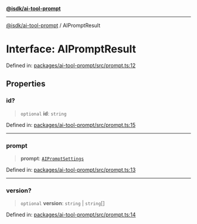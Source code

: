 [**@isdk/ai-tool-prompt**](../README.md)

***

[@isdk/ai-tool-prompt](../globals.md) / AIPromptResult

# Interface: AIPromptResult

Defined in: [packages/ai-tool-prompt/src/prompt.ts:12](https://github.com/isdk/ai-tool-prompt.js/blob/eeec85b9b223b655246c647bdd3056a0c12f08bc/src/prompt.ts#L12)

## Properties

### id?

> `optional` **id**: `string`

Defined in: [packages/ai-tool-prompt/src/prompt.ts:15](https://github.com/isdk/ai-tool-prompt.js/blob/eeec85b9b223b655246c647bdd3056a0c12f08bc/src/prompt.ts#L15)

***

### prompt

> **prompt**: [`AIPromptSettings`](AIPromptSettings.md)

Defined in: [packages/ai-tool-prompt/src/prompt.ts:13](https://github.com/isdk/ai-tool-prompt.js/blob/eeec85b9b223b655246c647bdd3056a0c12f08bc/src/prompt.ts#L13)

***

### version?

> `optional` **version**: `string` \| `string`[]

Defined in: [packages/ai-tool-prompt/src/prompt.ts:14](https://github.com/isdk/ai-tool-prompt.js/blob/eeec85b9b223b655246c647bdd3056a0c12f08bc/src/prompt.ts#L14)
